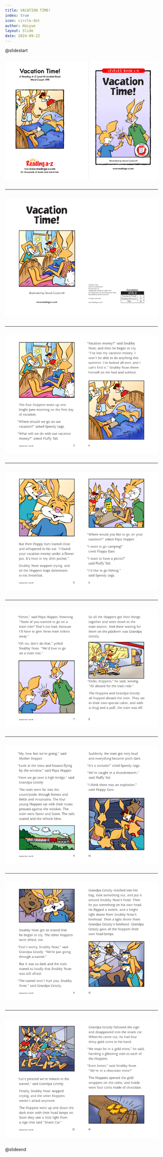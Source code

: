 ```yaml
---
title: VACATION TIME!
index: true
icon: circle-dot
author: Haiyue
layout: Slide
date: 2024-09-22
---
```

 
@slidestart

<div style="display:flex">
<div style="flex:1">

![](https://raw.githubusercontent.com/yclord/reading/refs/heads/master/english/Level-M/VACATION%20TIME!/001.webp)
</div>
<div style="flex:1">

![](https://raw.githubusercontent.com/yclord/reading/refs/heads/master/english/Level-M/VACATION%20TIME!/002.webp)
</div>
</div>

---

<div style="display:flex">
<div style="flex:1">

![](https://raw.githubusercontent.com/yclord/reading/refs/heads/master/english/Level-M/VACATION%20TIME!/003.webp)
</div>
<div style="flex:1">

![](https://raw.githubusercontent.com/yclord/reading/refs/heads/master/english/Level-M/VACATION%20TIME!/004.webp)
</div>
</div>

---

<div style="display:flex">
<div style="flex:1">

![](https://raw.githubusercontent.com/yclord/reading/refs/heads/master/english/Level-M/VACATION%20TIME!/005.webp)
</div>
<div style="flex:1">

![](https://raw.githubusercontent.com/yclord/reading/refs/heads/master/english/Level-M/VACATION%20TIME!/006.webp)
</div>
</div>

---

<div style="display:flex">
<div style="flex:1">

![](https://raw.githubusercontent.com/yclord/reading/refs/heads/master/english/Level-M/VACATION%20TIME!/007.webp)
</div>
<div style="flex:1">

![](https://raw.githubusercontent.com/yclord/reading/refs/heads/master/english/Level-M/VACATION%20TIME!/008.webp)
</div>
</div>

---

<div style="display:flex">
<div style="flex:1">

![](https://raw.githubusercontent.com/yclord/reading/refs/heads/master/english/Level-M/VACATION%20TIME!/009.webp)
</div>
<div style="flex:1">

![](https://raw.githubusercontent.com/yclord/reading/refs/heads/master/english/Level-M/VACATION%20TIME!/010.webp)
</div>
</div>

---

<div style="display:flex">
<div style="flex:1">

![](https://raw.githubusercontent.com/yclord/reading/refs/heads/master/english/Level-M/VACATION%20TIME!/011.webp)
</div>
<div style="flex:1">

![](https://raw.githubusercontent.com/yclord/reading/refs/heads/master/english/Level-M/VACATION%20TIME!/012.webp)
</div>
</div>

---

<div style="display:flex">
<div style="flex:1">

![](https://raw.githubusercontent.com/yclord/reading/refs/heads/master/english/Level-M/VACATION%20TIME!/013.webp)
</div>
<div style="flex:1">

![](https://raw.githubusercontent.com/yclord/reading/refs/heads/master/english/Level-M/VACATION%20TIME!/014.webp)
</div>
</div>

---

<div style="display:flex">
<div style="flex:1">

![](https://raw.githubusercontent.com/yclord/reading/refs/heads/master/english/Level-M/VACATION%20TIME!/015.webp)
</div>
<div style="flex:1">

![](https://raw.githubusercontent.com/yclord/reading/refs/heads/master/english/Level-M/VACATION%20TIME!/016.webp)
</div>
</div>

@slideend